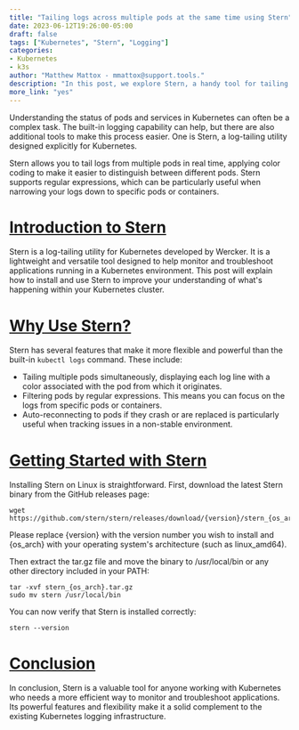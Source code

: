 ```yaml
---
title: "Tailing logs across multiple pods at the same time using Stern"
date: 2023-06-12T19:26:00-05:00
draft: false
tags: ["Kubernetes", "Stern", "Logging"]
categories:
- Kubernetes
- k3s
author: "Matthew Mattox - mmattox@support.tools."
description: "In this post, we explore Stern, a handy tool for tailing logs in a Kubernetes environment."
more_link: "yes"
---
```


Understanding the status of pods and services in Kubernetes can often be a complex task. The built-in logging capability can help, but there are also additional tools to make this process easier. One is Stern, a log-tailing utility designed explicitly for Kubernetes.

Stern allows you to tail logs from multiple pods in real time, applying color coding to make it easier to distinguish between different pods. Stern supports regular expressions, which can be particularly useful when narrowing your logs down to specific pods or containers.

<!--more-->

# [Introduction to Stern](#introduction-to-stern)
Stern is a log-tailing utility for Kubernetes developed by Wercker. It is a lightweight and versatile tool designed to help monitor and troubleshoot applications running in a Kubernetes environment. This post will explain how to install and use Stern to improve your understanding of what's happening within your Kubernetes cluster.

# [Why Use Stern?](#why-use-stern)
Stern has several features that make it more flexible and powerful than the built-in `kubectl logs` command. These include:

- Tailing multiple pods simultaneously, displaying each log line with a color associated with the pod from which it originates.
- Filtering pods by regular expressions. This means you can focus on the logs from specific pods or containers.
- Auto-reconnecting to pods if they crash or are replaced is particularly useful when tracking issues in a non-stable environment.

# [Getting Started with Stern](#getting-started-with-stern)
Installing Stern on Linux is straightforward. First, download the latest Stern binary from the GitHub releases page:

```
wget https://github.com/stern/stern/releases/download/{version}/stern_{os_arch}.tar.gz
```

Please replace {version} with the version number you wish to install and {os_arch} with your operating system's architecture (such as linux_amd64).

Then extract the tar.gz file and move the binary to /usr/local/bin or any other directory included in your PATH:

```
tar -xvf stern_{os_arch}.tar.gz
sudo mv stern /usr/local/bin
```

You can now verify that Stern is installed correctly:

```
stern --version
```

# [Conclusion](#conclusion)
In conclusion, Stern is a valuable tool for anyone working with Kubernetes who needs a more efficient way to monitor and troubleshoot applications. Its powerful features and flexibility make it a solid complement to the existing Kubernetes logging infrastructure.
